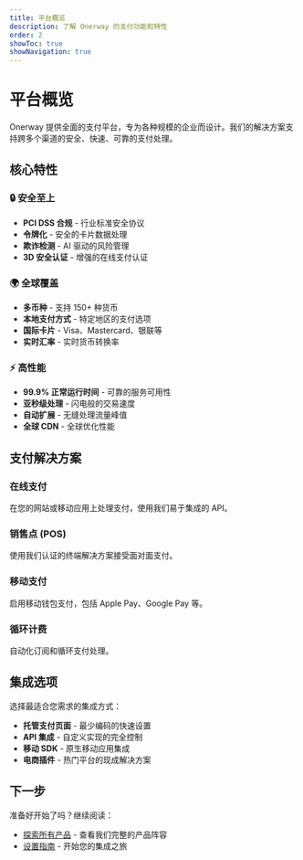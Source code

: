 ```yaml
---
title: 平台概览
description: 了解 Onerway 的支付功能和特性
order: 2
showToc: true
showNavigation: true
---
```


# 平台概览

Onerway 提供全面的支付平台，专为各种规模的企业而设计。我们的解决方案支持跨多个渠道的安全、快速、可靠的支付处理。

## 核心特性

### 🔒 安全至上

- **PCI DSS 合规** - 行业标准安全协议
- **令牌化** - 安全的卡片数据处理
- **欺诈检测** - AI 驱动的风险管理
- **3D 安全认证** - 增强的在线支付认证

### 🌍 全球覆盖

- **多币种** - 支持 150+ 种货币
- **本地支付方式** - 特定地区的支付选项
- **国际卡片** - Visa、Mastercard、银联等
- **实时汇率** - 实时货币转换率

### ⚡ 高性能

- **99.9% 正常运行时间** - 可靠的服务可用性
- **亚秒级处理** - 闪电般的交易速度
- **自动扩展** - 无缝处理流量峰值
- **全球 CDN** - 全球优化性能

## 支付解决方案

### 在线支付

在您的网站或移动应用上处理支付，使用我们易于集成的 API。

### 销售点 (POS)

使用我们认证的终端解决方案接受面对面支付。

### 移动支付

启用移动钱包支付，包括 Apple Pay、Google Pay 等。

### 循环计费

自动化订阅和循环支付处理。

## 集成选项

选择最适合您需求的集成方式：

- **托管支付页面** - 最少编码的快速设置
- **API 集成** - 自定义实现的完全控制
- **移动 SDK** - 原生移动应用集成
- **电商插件** - 热门平台的现成解决方案

## 下一步

准备好开始了吗？继续阅读：

- [探索所有产品](/mock/3.explore-all-products) - 查看我们完整的产品阵容
- [设置指南](/mock/set-up) - 开始您的集成之旅
